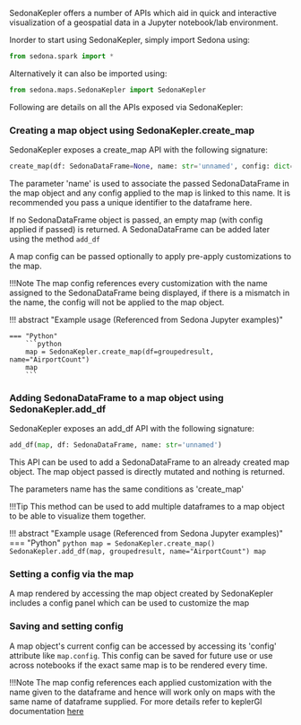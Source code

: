 SedonaKepler offers a number of APIs which aid in quick and interactive visualization of a geospatial data in a Jupyter notebook/lab environment.

Inorder to start using SedonaKepler, simply import Sedona using:

```python
from sedona.spark import *
```

Alternatively it can also be imported using:

```python
from sedona.maps.SedonaKepler import SedonaKepler
```

Following are details on all the APIs exposed via SedonaKepler:

### **Creating a map object using SedonaKepler.create_map**

SedonaKepler exposes a create_map API with the following signature:

```python
create_map(df: SedonaDataFrame=None, name: str='unnamed', config: dict=None) -> map
```

The parameter 'name' is used to associate the passed SedonaDataFrame in the map object and any config applied to the map is linked to this name. It is recommended you pass a unique identifier to the dataframe here.

If no SedonaDataFrame object is passed, an empty map (with config applied if passed) is returned. A SedonaDataFrame can be added later using the method `add_df`

A map config can be passed optionally to apply pre-apply customizations to the map.

!!!Note
    The map config references every customization with the name assigned to the SedonaDataFrame being displayed, if there is a mismatch in the name, the config will not be applied to the map object.

!!! abstract "Example usage (Referenced from Sedona Jupyter examples)"

	=== "Python"
		```python
		map = SedonaKepler.create_map(df=groupedresult, name="AirportCount")
		map
		```

### **Adding SedonaDataFrame to a map object using SedonaKepler.add_df**

SedonaKepler exposes an add_df API with the following signature:

```python
add_df(map, df: SedonaDataFrame, name: str='unnamed')
```

This API can be used to add a SedonaDataFrame to an already created map object. The map object passed is directly mutated and nothing is returned.

The parameters name has the same conditions as 'create_map'

!!!Tip
    This method can be used to add multiple dataframes to a map object to be able to visualize them together.

!!! abstract "Example usage (Referenced from Sedona Jupyter examples)"
    === "Python"
    ```python
    map = SedonaKepler.create_map()
    SedonaKepler.add_df(map, groupedresult, name="AirportCount")
    map
    ```

### **Setting a config via the map**

A map rendered by accessing the map object created by SedonaKepler includes a config panel which can be used to customize the map

### **Saving and setting config**

A map object's current config can be accessed by accessing its 'config' attribute like `map.config`. This config can be saved for future use or use across notebooks if the exact same map is to be rendered every time.

!!!Note
    The map config references each applied customization with the name given to the dataframe and hence will work only on maps with the same name of dataframe supplied.
    For more details refer to keplerGl documentation [here](https://docs.kepler.gl/docs/keplergl-jupyter#6.-match-config-with-data)
